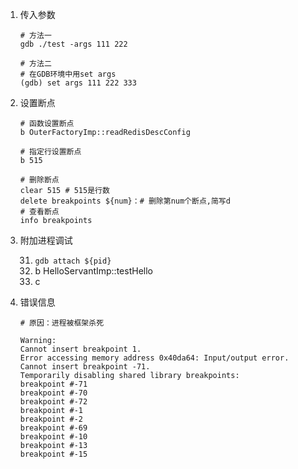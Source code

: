 1. 传入参数

   ```shell
   # 方法一
   gdb ./test -args 111 222
   
   # 方法二
   # 在GDB环境中用set args
   (gdb) set args 111 222 333
   ```

2. 设置断点

   ```shell
   # 函数设置断点
   b OuterFactoryImp::readRedisDescConfig
   
   # 指定行设置断点
   b 515
   
   # 删除断点
   clear 515 # 515是行数
   delete breakpoints ${num}：# 删除第num个断点,简写d
   # 查看断点
   info breakpoints
   
   ```

3. 附加进程调试

   31. `gdb attach ${pid}`
   32. b HelloServantImp::testHello
   33. c

   
   
   
   
   
   
   
   
4. 错误信息
   
   ```shell
   # 原因：进程被框架杀死
   
   Warning:
   Cannot insert breakpoint 1.
   Error accessing memory address 0x40da64: Input/output error.
   Cannot insert breakpoint -71.
   Temporarily disabling shared library breakpoints:
   breakpoint #-71
   breakpoint #-70
   breakpoint #-72
   breakpoint #-1
   breakpoint #-2
   breakpoint #-69
   breakpoint #-10
   breakpoint #-13
   breakpoint #-15
   ```
   
   
   
   

